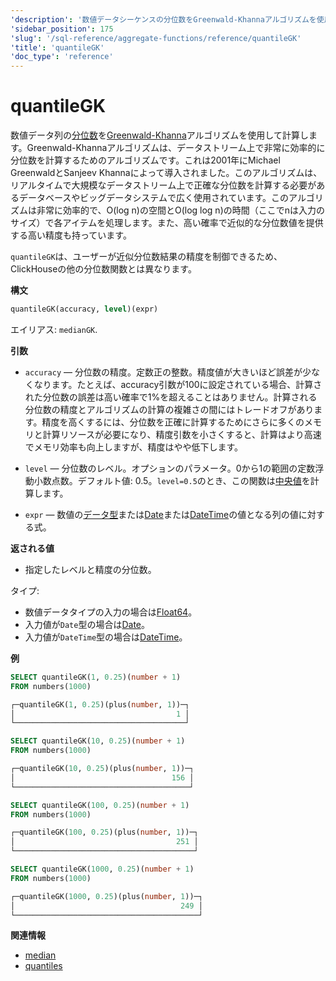 ```yaml
---
'description': '数値データシーケンスの分位数をGreenwald-Khannaアルゴリズムを使用して計算します。'
'sidebar_position': 175
'slug': '/sql-reference/aggregate-functions/reference/quantileGK'
'title': 'quantileGK'
'doc_type': 'reference'
---
```



# quantileGK

数値データ列の[分位数](https://en.wikipedia.org/wiki/Quantile)を[Greenwald-Khanna](http://infolab.stanford.edu/~datar/courses/cs361a/papers/quantiles.pdf)アルゴリズムを使用して計算します。Greenwald-Khannaアルゴリズムは、データストリーム上で非常に効率的に分位数を計算するためのアルゴリズムです。これは2001年にMichael GreenwaldとSanjeev Khannaによって導入されました。このアルゴリズムは、リアルタイムで大規模なデータストリーム上で正確な分位数を計算する必要があるデータベースやビッグデータシステムで広く使用されています。このアルゴリズムは非常に効率的で、O(log n)の空間とO(log log n)の時間（ここでnは入力のサイズ）で各アイテムを処理します。また、高い確率で近似的な分位数値を提供する高い精度も持っています。

`quantileGK`は、ユーザーが近似分位数結果の精度を制御できるため、ClickHouseの他の分位数関数とは異なります。

**構文**

```sql
quantileGK(accuracy, level)(expr)
```

エイリアス: `medianGK`.

**引数**

- `accuracy` — 分位数の精度。定数正の整数。精度値が大きいほど誤差が少なくなります。たとえば、accuracy引数が100に設定されている場合、計算された分位数の誤差は高い確率で1%を超えることはありません。計算される分位数の精度とアルゴリズムの計算の複雑さの間にはトレードオフがあります。精度を高くするには、分位数を正確に計算するためにさらに多くのメモリと計算リソースが必要になり、精度引数を小さくすると、計算はより高速でメモリ効率も向上しますが、精度はやや低下します。

- `level` — 分位数のレベル。オプションのパラメータ。0から1の範囲の定数浮動小数点数。デフォルト値: 0.5。`level=0.5`のとき、この関数は[中央値](https://en.wikipedia.org/wiki/Median)を計算します。

- `expr` — 数値の[データ型](/sql-reference/data-types)または[Date](../../../sql-reference/data-types/date.md)または[DateTime](../../../sql-reference/data-types/datetime.md)の値となる列の値に対する式。

**返される値**

- 指定したレベルと精度の分位数。

タイプ:

- 数値データタイプの入力の場合は[Float64](../../../sql-reference/data-types/float.md)。
- 入力値が`Date`型の場合は[Date](../../../sql-reference/data-types/date.md)。
- 入力値が`DateTime`型の場合は[DateTime](../../../sql-reference/data-types/datetime.md)。

**例**

```sql
SELECT quantileGK(1, 0.25)(number + 1)
FROM numbers(1000)

┌─quantileGK(1, 0.25)(plus(number, 1))─┐
│                                    1 │
└──────────────────────────────────────┘

SELECT quantileGK(10, 0.25)(number + 1)
FROM numbers(1000)

┌─quantileGK(10, 0.25)(plus(number, 1))─┐
│                                   156 │
└───────────────────────────────────────┘

SELECT quantileGK(100, 0.25)(number + 1)
FROM numbers(1000)

┌─quantileGK(100, 0.25)(plus(number, 1))─┐
│                                    251 │
└────────────────────────────────────────┘

SELECT quantileGK(1000, 0.25)(number + 1)
FROM numbers(1000)

┌─quantileGK(1000, 0.25)(plus(number, 1))─┐
│                                     249 │
└─────────────────────────────────────────┘
```

**関連情報**

- [median](sql-reference/aggregate-functions/reference/median)
- [quantiles](../../../sql-reference/aggregate-functions/reference/quantiles.md#quantiles)
